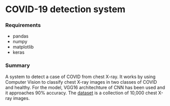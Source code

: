 # COVID-19 detection system
### Requirements
* pandas
* numpy
* matplotlib
* keras

### Summary
A system to detect a case of COVID from chest X-ray. It works by using Computer Vision to classify chest X-ray images in two classes of COVID and healthy. For the model, VGG16 architechture of CNN has been used and it approaches 90% accuracy. The [dataset](https://www.kaggle.com/datasets/swarnendubiswas/chest-x-ray) is a collection of 10,000 chest X-ray images.
